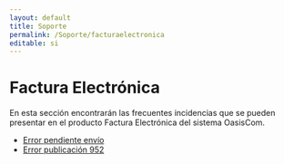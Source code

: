 ```yaml
---
layout: default
title: Soporte
permalink: /Soporte/facturaelectronica
editable: si
---
```

# Factura Electrónica

En esta sección encontrarán las frecuentes incidencias que se pueden presentar en el producto Factura Electrónica del sistema OasisCom.  

* [Error pendiente envío](http://docs.oasiscom.com/Soporte/facturaelectronica/EBFFAC)  
* [Error publicación 952](http://docs.oasiscom.com/Soporte/facturaelectronica/errorpublicaci%C3%B3n952)
